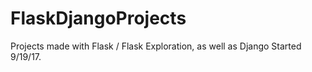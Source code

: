 # FlaskDjangoProjects
Projects made with Flask / Flask Exploration, as well as Django
Started 9/19/17. 